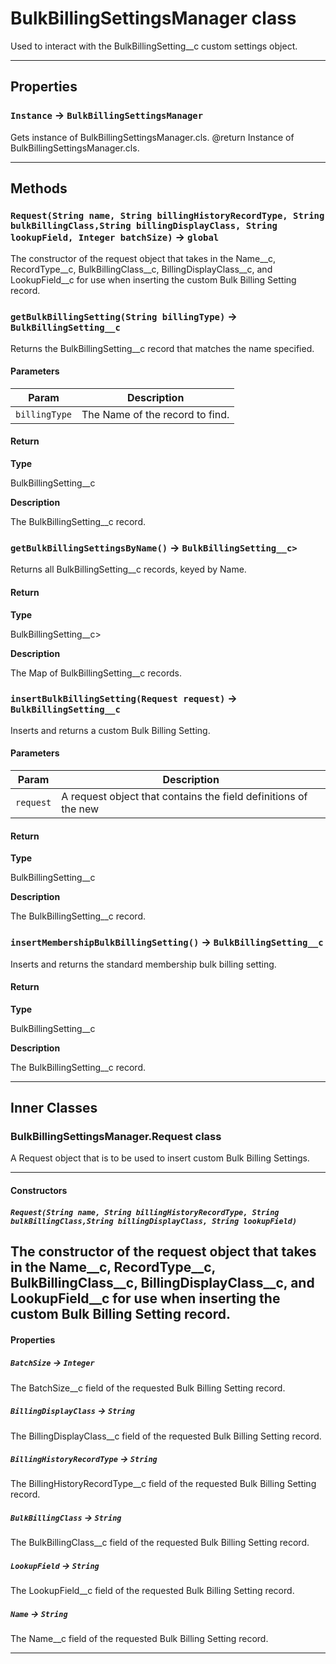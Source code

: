 # BulkBillingSettingsManager class

Used to interact with the BulkBillingSetting__c custom settings object.

---
## Properties

### `Instance` → `BulkBillingSettingsManager`

Gets instance of BulkBillingSettingsManager.cls. @return Instance of BulkBillingSettingsManager.cls.

---
## Methods
### `Request(String name, String billingHistoryRecordType, String bulkBillingClass,String billingDisplayClass, String lookupField, Integer batchSize)` → `global`

The constructor of the request object that takes in the Name__c, RecordType__c, BulkBillingClass__c, BillingDisplayClass__c, and LookupField__c for use when inserting the custom Bulk Billing Setting record.

### `getBulkBillingSetting(String billingType)` → `BulkBillingSetting__c`

Returns the BulkBillingSetting__c record that matches the name specified.

#### Parameters
|Param|Description|
|-----|-----------|
|`billingType` |  The Name of the record to find. |

#### Return

**Type**

BulkBillingSetting__c

**Description**

The BulkBillingSetting__c record.

### `getBulkBillingSettingsByName()` → `BulkBillingSetting__c>`

Returns all BulkBillingSetting__c records, keyed by Name.

#### Return

**Type**

BulkBillingSetting__c>

**Description**

The Map of BulkBillingSetting__c records.

### `insertBulkBillingSetting(Request request)` → `BulkBillingSetting__c`

Inserts and returns a custom Bulk Billing Setting.

#### Parameters
|Param|Description|
|-----|-----------|
|`request` |  A request object that contains the field definitions of the new |

#### Return

**Type**

BulkBillingSetting__c

**Description**

The BulkBillingSetting__c record.

### `insertMembershipBulkBillingSetting()` → `BulkBillingSetting__c`

Inserts and returns the standard membership bulk billing setting.

#### Return

**Type**

BulkBillingSetting__c

**Description**

The BulkBillingSetting__c record.

---
## Inner Classes

### BulkBillingSettingsManager.Request class

A Request object that is to be used to insert custom Bulk Billing Settings.

---
#### Constructors
##### `Request(String name, String billingHistoryRecordType, String bulkBillingClass,String billingDisplayClass, String lookupField)`

The constructor of the request object that takes in the Name__c, RecordType__c, BulkBillingClass__c, BillingDisplayClass__c, and LookupField__c for use when inserting the custom Bulk Billing Setting record.
---
#### Properties

##### `BatchSize` → `Integer`

The BatchSize__c field of the requested Bulk Billing Setting record.

##### `BillingDisplayClass` → `String`

The BillingDisplayClass__c field of the requested Bulk Billing Setting record.

##### `BillingHistoryRecordType` → `String`

The BillingHistoryRecordType__c field of the requested Bulk Billing Setting record.

##### `BulkBillingClass` → `String`

The BulkBillingClass__c field of the requested Bulk Billing Setting record.

##### `LookupField` → `String`

The LookupField__c field of the requested Bulk Billing Setting record.

##### `Name` → `String`

The Name__c field of the requested Bulk Billing Setting record.

---

